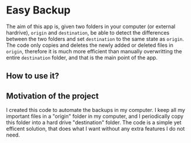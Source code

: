 # Easy Backup

The aim of this app is, given two folders in your computer (or external hardrive), `origin` and `destination`, be able to detect the differences between the two folders and set `destination` to the same state as `origin`. The code only copies and deletes the newly added or deleted files in `origin`, therefore it is much more efficient than manually overwritting the entire `destination` folder, and that is the main point of the app.

## How to use it?


## Motivation of the project

I created this code to automate the backups in my computer. I keep all my important files in a "origin" folder in my computer, and I periodically copy this folder into a hard drive "destination" folder. The code is a simple yet efficent solution, that does what I want without any extra features I do not need.